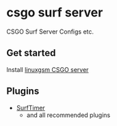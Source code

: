 # csgo surf server
CSGO Surf Server Configs etc.

## Get started
Install [linuxgsm CSGO server](https://linuxgsm.com/servers/csgoserver/)

## Plugins
- [SurfTimer](https://github.com/surftimer/SurfTimer)
  - and all recommended plugins
